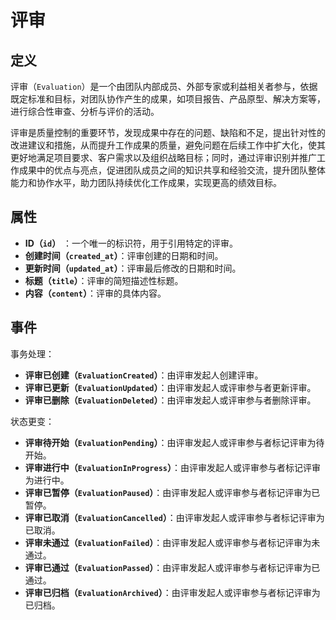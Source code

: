 # 评审

## 定义

评审（`Evaluation`）是一个由团队内部成员、外部专家或利益相关者参与，依据既定标准和目标，对团队协作产生的成果，如项目报告、产品原型、解决方案等，进行综合性审查、分析与评价的活动。

评审是质量控制的重要环节，发现成果中存在的问题、缺陷和不足，提出针对性的改进建议和措施，从而提升工作成果的质量，避免问题在后续工作中扩大化，使其更好地满足项目要求、客户需求以及组织战略目标；同时，通过评审识别并推广工作成果中的优点与亮点，促进团队成员之间的知识共享和经验交流，提升团队整体能力和协作水平，助力团队持续优化工作成果，实现更高的绩效目标。

## 属性

- **ID（`id`）** ：一个唯一的标识符，用于引用特定的评审。
- **创建时间（`created_at`）**：评审创建的日期和时间。
- **更新时间（`updated_at`）**：评审最后修改的日期和时间。
- **标题（`title`）**：评审的简短描述性标题。
- **内容（`content`）**：评审的具体内容。

## 事件

事务处理：

- **评审已创建（`EvaluationCreated`）**：由评审发起人创建评审。
- **评审已更新（`EvaluationUpdated`）**：由评审发起人或评审参与者更新评审。
- **评审已删除（`EvaluationDeleted`）**：由评审发起人或评审参与者删除评审。

状态更变：

- **评审待开始（`EvaluationPending`）**：由评审发起人或评审参与者标记评审为待开始。
- **评审进行中（`EvaluationInProgress`）**：由评审发起人或评审参与者标记评审为进行中。
- **评审已暂停（`EvaluationPaused`）**：由评审发起人或评审参与者标记评审为已暂停。
- **评审已取消（`EvaluationCancelled`）**：由评审发起人或评审参与者标记评审为已取消。
- **评审未通过（`EvaluationFailed`）**：由评审发起人或评审参与者标记评审为未通过。
- **评审已通过（`EvaluationPassed`）**：由评审发起人或评审参与者标记评审为已通过。
- **评审已归档（`EvaluationArchived`）**：由评审发起人或评审参与者标记评审为已归档。
